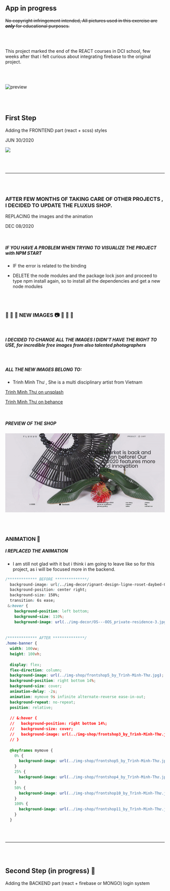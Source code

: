 ## App in progress

~~No copyright infringement intended, All pictures used in this exercise are **_only_** for educational purposes.~~

<br>
<br>

<p>This project marked the end of the REACT courses in DCI school, few weeks after that i felt curious about integrating firebase to the original project.</p>

<br>
<br>

![preview](./src/img-decor/previewshop.gif)

<br>
<br>

<h2>First Step</h2>

<p>Adding the FRONTEND part (react + scss) styles </p>
<p>JUN 30/2020 </p>

[<img src="https://imagizer.imageshack.com/img924/1629/7kZROg.jpg">](https://github.com/nadiamariduena/react-router-intro-dci)

<br>
<br>
<hr>
<br>
<br>

### AFTER FEW MONTHS OF TAKING CARE OF OTHER PROJECTS , I DECIDED TO UPDATE THE FLUXUS SHOP.

<p>REPLACING the images and the animation </p>
<p>DEC 08/2020 </p>

<br>

##### IF YOU HAVE A PROBLEM WHEN TRYING TO VISUALIZE THE PROJECT with NPM START

- IF the error is related to the binding

- DELETE the node modules and the package lock json and proceed to type npm install again, so to install all the dependencies and get a new node modules

<br>
<br>

### 🌻 🌻 🌻 NEW IMAGES 📷 🌻 🌻 🌻

<br>

##### I DECIDED TO CHANGE ALL THE IMAGES I DIDN'T HAVE THE RIGHT TO USE, for incredible free images from also talented photographers

<br>

##### ALL THE NEW IMAGES BELONG TO:

- Trình Minh Thư , She is a multi disciplinary artist from Vietnam

[Trình Minh Thư on unsplash](https://unsplash.com/@imdauphong)

[Trình Minh Thư on behance](https://www.behance.net/imdauphong)

<br>

##### PREVIEW OF THE SHOP

[<img src="./src/images/preview-newimages-december.gif">](https://nadiamariduena.github.io/fluxushome-shop/)

<br>
<br>

### ANIMATION 🏃

##### I REPLACED THE ANIMATION

- I am still not glad with it but i think i am going to leave like so for this project, as i will be focused more in the backend.

```css
/************* BEFORE **************/
  background-image: url(../img-decor/ignant-design-ligne-roset-daybed-001--720x325.jpg);
  background-position: center right;
  background-size: 150%;
  transition: 6s ease;
 &:hover {
    background-position: left bottom;
    background-size: 110%;
    background-image: url(../img-decor/OS---OOS_private-residence-3.jpg);


/************* AFTER **************/
.home-banner {
  width: 100vw;
  height: 100vh;

  display: flex;
  flex-direction: column;
  background-image: url(../img-shop/frontshop5_by_Trình-Minh-Thư.jpg);
  background-position: right bottom 14%;
  background-size: cover;
  animation-delay: -2s;
  animation: mymove 9s infinite alternate-reverse ease-in-out;
  background-repeat: no-repeat;
  position: relative;

  // &:hover {
  //   background-position: right bottom 14%;
  //   background-size: cover;
  //   background-image: url(../img-shop/frontshop3_by_Trình-Minh-Thư.jpg);
  // }

  @keyframes mymove {
    0% {
      background-image: url(../img-shop/frontshop5_by_Trình-Minh-Thư.jpg);
    }
    25% {
      background-image: url(../img-shop/frontshop4_by_Trình-Minh-Thư.jpg);
    }
    50% {
      background-image: url(../img-shop/frontshop10_by_Trình-Minh-Thư.jpg);
    }
    100% {
      background-image: url(../img-shop/frontshop11_by_Trình-Minh-Thư.jpg);
    }
  }

```

<br>
<br>
<hr>
<br>
<br>

## Second Step (in progress) 🍰

<p>Adding the BACKEND part (react + firebase or MONGO) login system  </p>
